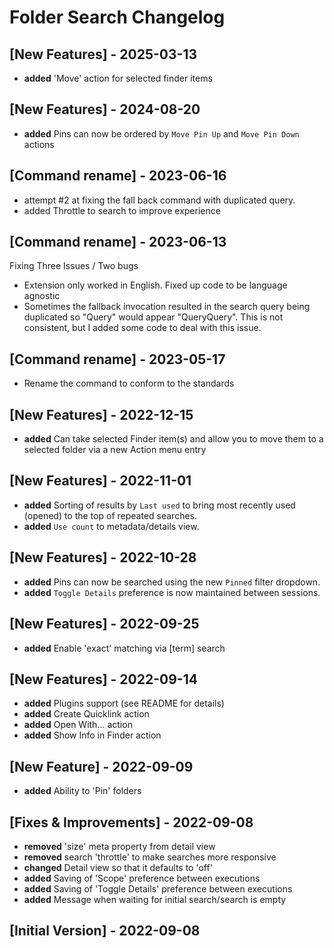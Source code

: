 # Folder Search Changelog

## [New Features] - 2025-03-13

- **added** 'Move' action for selected finder items

## [New Features] - 2024-08-20

- **added** Pins can now be ordered by `Move Pin Up` and `Move Pin Down` actions

## [Command rename] - 2023-06-16
- attempt #2 at fixing the fall back command with duplicated query.
- added Throttle to search to improve experience

## [Command rename] - 2023-06-13
Fixing Three Issues / Two bugs
- Extension only worked in English. Fixed up code to be language agnostic
- Sometimes the fallback invocation resulted in the search query being duplicated so "Query" would appear "QueryQuery". This is not consistent, but I added some code to deal with this issue.

## [Command rename] - 2023-05-17

- Rename the command to conform to the standards

## [New Features] - 2022-12-15

- **added** Can take selected Finder item(s) and allow you to move them to a selected folder via a new Action menu entry

## [New Features] - 2022-11-01

- **added** Sorting of results by `Last used` to bring most recently used (opened) to the top of repeated searches.
- **added** `Use count` to metadata/details view.

## [New Features] - 2022-10-28

- **added** Pins can now be searched using the new `Pinned` filter dropdown.
- **added** `Toggle Details` preference is now maintained between sessions.

## [New Features] - 2022-09-25

- **added** Enable 'exact' matching via [term] search

## [New Features] - 2022-09-14

- **added** Plugins support (see README for details)
- **added** Create Quicklink action
- **added** Open With... action
- **added** Show Info in Finder action

## [New Feature] - 2022-09-09

- **added** Ability to 'Pin' folders

## [Fixes & Improvements] - 2022-09-08

- **removed** 'size' meta property from detail view
- **removed** search 'throttle' to make searches more responsive
- **changed** Detail view so that it defaults to 'off'
- **added** Saving of 'Scope' preference between executions
- **added** Saving of 'Toggle Details' preference between executions
- **added** Message when waiting for initial search/search is empty

## [Initial Version] - 2022-09-08
